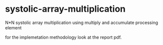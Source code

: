 # systolic-array-multiplication
N*N systolic array multiplication using multiply and accumulate processing element

for the implemetation methodology look at the report pdf.

